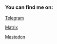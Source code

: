 <h3>You can find me on:</h3>
<p><a href="https://t.me/muznyo">Telegram</a></p>
<p><a href="https://matrix.to/#/@muznyo:matrix.org">Matrix<a></p>
<p><a rel="me" href="https://mstdn.social/@muznyo">Mastodon</a></p>
